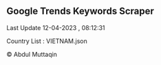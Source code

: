 

## Google Trends Keywords Scraper 
 
Last Update 12-04-2023 , 08:12:31

Country List :
VIETNAM.json



© Abdul Muttaqin 
